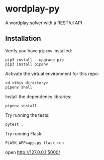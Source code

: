 # wordplay-py
A wordplay solver with a RESTful API

## Installation

Verify you have `pipenv` installed:

    pip3 install --upgrade pip
    pip3 install pipenv

Activate the virtual environment for this repo:

    cd <this directory>
    pipenv shell

Install the dependency libraries:

    pipenv install

Try running the tests:

    pytest .

Try running Flask:

    FLASK_APP=app.py flask run

open http://127.0.0.1:5000/

